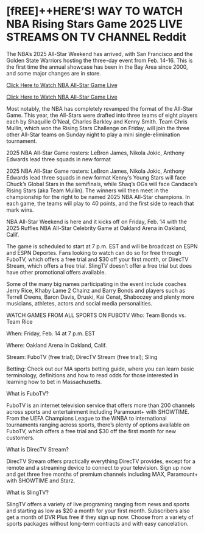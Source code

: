 # [fREE]++HERE’S! WAY TO WATCH NBA Rising Stars Game 2025 LIVE STREAMS ON TV CHANNEL Reddit

The NBA’s 2025 All-Star Weekend has arrived, with San Francisco and the Golden State Warriors hosting the three-day event from Feb. 14-16. This is the first time the annual showcase has been in the Bay Area since 2000, and some major changes are in store.

[Click Here to Watch NBA All-Star Game Live](https://tinyurl.com/mrxmbb3z)

[Click Here to Watch NBA All-Star Game Live](https://tinyurl.com/mrxmbb3z)

Most notably, the NBA has completely revamped the format of the All-Star Game. This year, the All-Stars were drafted into three teams of eight players each by Shaquille O’Neal, Charles Barkley and Kenny Smith. Team Chris Mullin, which won the Rising Stars Challenge on Friday, will join the three other All-Star teams on Sunday night to play a mini single-elimination tournament.

2025 NBA All-Star Game rosters: LeBron James, Nikola Jokic, Anthony Edwards lead three squads in new format

2025 NBA All-Star Game rosters: LeBron James, Nikola Jokic, Anthony Edwards lead three squads in new format
Kenny’s Young Stars will face Chuck’s Global Stars in the semifinals, while Shaq’s OGs will face Candace’s Rising Stars (aka Team Mullin). The winners will then meet in the championship for the right to be named 2025 NBA All-Star champions. In each game, the teams will play to 40 points, and the first side to reach that mark wins.

NBA All-Star Weekend is here and it kicks off on Friday, Feb. 14 with the 2025 Ruffles NBA All-Star Celebrity Game at Oakland Arena in Oakland, Calif.

The game is scheduled to start at 7 p.m. EST and will be broadcast on ESPN and ESPN Deportes. Fans looking to watch can do so for free through FuboTV, which offers a free trial and $30 off your first month, or DirecTV Stream, which offers a free trial. SlingTV doesn’t offer a free trial but does have other promotional offers available.

Some of the many big names participating in the event include coaches Jerry Rice, Khaby Lame 2 Chainz and Barry Bonds and players such as Terrell Owens, Baron Davis, Druski, Kai Cenat, Shaboozey and plenty more musicians, athletes, actors and social media personalities.

WATCH GAMES FROM ALL SPORTS ON FUBOTV
Who: Team Bonds vs. Team Rice

When: Friday, Feb. 14 at 7 p.m. EST

Where: Oakland Arena in Oakland, Calif.

Stream: FuboTV (free trial); DirecTV Stream (free trial); Sling

Betting: Check out our MA sports betting guide, where you can learn basic terminology, definitions and how to read odds for those interested in learning how to bet in Massachusetts.

What is FuboTV?

FuboTV is an internet television service that offers more than 200 channels across sports and entertainment including Paramount+ with SHOWTIME. From the UEFA Champions League to the WNBA to international tournaments ranging across sports, there’s plenty of options available on FuboTV, which offers a free trial and $30 off the first month for new customers.

What is DirecTV Stream?

DirecTV Stream offers practically everything DirecTV provides, except for a remote and a streaming device to connect to your television. Sign up now and get three free months of premium channels including MAX, Paramount+ with SHOWTIME and Starz.

What is SlingTV?

SlingTV offers a variety of live programing ranging from news and sports and starting as low as $20 a month for your first month. Subscribers also get a month of DVR Plus free if they sign up now. Choose from a variety of sports packages without long-term contracts and with easy cancelation.
